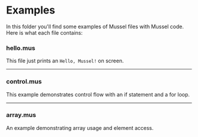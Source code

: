 # Examples

In this folder you'll find some examples of Mussel files with Mussel code. Here is what each file contains:

### hello.mus

This file just prints an `Hello, Mussel!` on screen.

---

### control.mus

This example demonstrates control flow with an if statement and a for loop.

---

### array.mus

An example demonstrating array usage and element access.